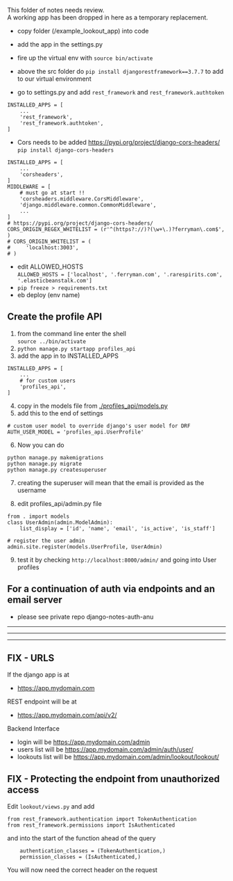 This folder of notes needs review.<br/>
A working app has been dropped in here as a temporary replacement.

- copy folder (/example_lookout_app) into code
- add the app in the settings.py

- fire up the virtual env with `source bin/activate`
- above the src folder do `pip install djangorestframework==3.7.7` to add to our virtual environment
- go to settings.py and add `rest_framework` and `rest_framework.authtoken`

```
INSTALLED_APPS = [
    ...
    'rest_framework',
    'rest_framework.authtoken',
]
```

- Cors needs to be added https://pypi.org/project/django-cors-headers/<br/>
  `pip install django-cors-headers`<br/>

```
INSTALLED_APPS = [
    ...
    'corsheaders',
]
MIDDLEWARE = [
    # must go at start !!
    'corsheaders.middleware.CorsMiddleware',
    'django.middleware.common.CommonMiddleware',
    ...
]
# https://pypi.org/project/django-cors-headers/
CORS_ORIGIN_REGEX_WHITELIST = (r'^(https?://)?(\w+\.)?ferryman\.com$', )
# CORS_ORIGIN_WHITELIST = (
#     'localhost:3003',
# )
```

- edit ALLOWED_HOSTS<br/>
  `ALLOWED_HOSTS = ['localhost', '.ferryman.com', '.rarespirits.com', '.elasticbeanstalk.com']`
- `pip freeze > requirements.txt`
- eb deploy (env name)


## Create the profile API
1. from the command line enter the shell<br/>
  `source ../bin/activate`
2. `python manage.py startapp profiles_api`
3. add the app in to INSTALLED_APPS

```
INSTALLED_APPS = [
    ...
    # for custom users
    'profiles_api',
]
```

4. copy in the models file from  <a href="./profiles_api/models.py">./profiles_api/models.py</a>
5. add this to the end of settings

```
# custom user model to override django's user model for DRF
AUTH_USER_MODEL = 'profiles_api.UserProfile'
```

6. Now you can do

```
python manage.py makemigrations
python manage.py migrate
python manage.py createsuperuser
```

7. creating the superuser will mean that the email is provided as the username

8. edit profiles_api/admin.py file

```
from . import models
class UserAdmin(admin.ModelAdmin):
    list_display = ['id', 'name', 'email', 'is_active', 'is_staff']

# register the user admin
admin.site.register(models.UserProfile, UserAdmin)
```

9. test it by checking `http://localhost:8000/admin/` and going into User profiles


## For a continuation of auth via endpoints and an email server 
- please see private repo django-notes-auth-anu


<hr/>
<hr/>
<hr/>



## FIX - URLS 

If the django app is at 
- https://app.mydomain.com

REST endpoint will be at 
- https://app.mydomain.com/api/v2/

Backend Interface
- login will be https://app.mydomain.com/admin
- users list will be https://app.mydomain.com/admin/auth/user/
- lookouts list will be https://app.mydomain.com/admin/lookout/lookout/



## FIX - Protecting the endpoint from unauthorized access

Edit `lookout/views.py` and add

```
from rest_framework.authentication import TokenAuthentication
from rest_framework.permissions import IsAuthenticated
```

and into the start of the function ahead of the query

```
    authentication_classes = (TokenAuthentication,)
    permission_classes = (IsAuthenticated,)
```

You will now need the correct header on the request

